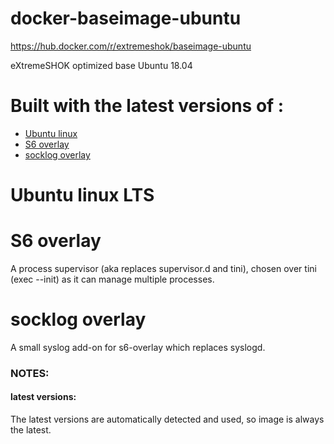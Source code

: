 # docker-baseimage-ubuntu

https://hub.docker.com/r/extremeshok/baseimage-ubuntu

eXtremeSHOK optimized base Ubuntu 18.04

# Built with the latest versions of :
+ [Ubuntu linux](https://ubuntu.org/)
+ [S6 overlay](https://github.com/just-containers/s6-overlay)
+ [socklog overlay](https://github.com/just-containers/socklog-overlay)

# Ubuntu linux LTS

# S6 overlay
A process supervisor (aka replaces supervisor.d and tini), chosen over tini (exec --init) as it can manage multiple processes.

# socklog overlay
A small syslog add-on for s6-overlay which replaces syslogd.

### NOTES:

#### latest versions:
The latest versions are automatically detected and used, so image is always the latest.
